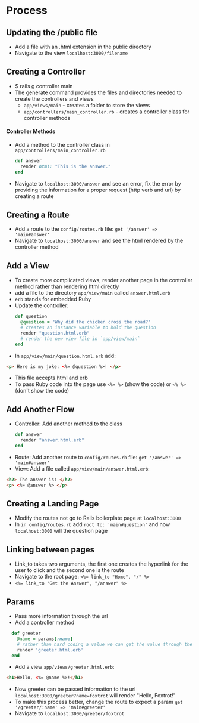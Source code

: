# Process

## Updating the /public file
- Add a file with an .html extension in the public directory
- Navigate to the view `localhost:3000/filename`

## Creating a Controller
- $ rails g controller main
- The generate command provides the files and directories needed to create the controllers and views
  - `app/views/main` - creates a folder to store the views
  - `app/controllers/main_controller.rb` - creates a controller class for controller methods

#### Controller Methods
- Add a method to the controller class in `app/controllers/main_controller.rb`
  ```ruby
  def answer
    render html: "This is the answer."
  end
  ```
- Navigate to `localhost:3000/answer` and see an error, fix the error by providing the information for a proper request (http verb and url) by creating a route

## Creating a Route
- Add a route to the `config/routes.rb` file: `get '/answer' => 'main#answer'`
- Navigate to `localhost:3000/answer` and see the html rendered by the controller method

## Add a View
- To create more complicated views, render another page in the controller method rather than rendering html directly
- add a file to the directory `app/view/main` called `answer.html.erb`
- `erb` stands for embedded Ruby
- Update the controller:
  ```ruby
  def question
    @question = "Why did the chicken cross the road?"
    # creates an instance variable to hold the question
    render "question.html.erb"
    # render the new view file in `app/view/main`
  end
  ```
- In `app/view/main/question.html.erb` add:
```html
<p> Here is my joke: <%= @question %>! </p>
```
- This file accepts html and erb
- To pass Ruby code into the page use `<%= %>` (show the code) or `<% %>` (don't show the code)


## Add Another Flow
- Controller: Add another method to the class
  ```ruby
  def answer
    render "answer.html.erb"
  end
  ```
- Route: Add another route to `config/routes.rb` file: `get '/answer' => 'main#answer'`
- View: Add a file called `app/view/main/answer.html.erb`:
```html
<h2> The answer is: </h2>
<p> <%= @answer %> </p>
```

## Creating a Landing Page
- Modify the routes not go to Rails boilerplate page at `localhost:3000`
- In `in config/routes.rb` add `root to: 'main#question'` and now `localhost:3000` will the question page

## Linking between pages
- Link_to takes two arguments, the first one creates the hyperlink for the user to click and the second one is the route
- Navigate to the root page: `<%= link_to "Home", "/" %>`
- `<%= link_to "Get the Answer", "/answer" %>`

## Params
- Pass more information through the url
- Add a controller method
```ruby
  def greeter
    @name = params[:name]
    # rather than hard coding a value we can get the value through the url using parameters
    render 'greeter.html.erb'
  end
```
- Add a view `app/views/greeter.html.erb`:
```html
<h1>Hello, <%= @name %>!</h1>
```
- Now greeter can be passed information to the url `localhost:3000/greeter?name=foxtrot` will render "Hello, Foxtrot!"
- To make this process better, change the route to expect a param `get '/greeter/:name' => 'main#greeter'`
- Navigate to `localhost:3000/greeter/foxtrot` 

